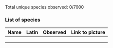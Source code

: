 Total unique species observed: 0/7000



### List of species

| Name | Latin | Observed | Link to picture |
| ---- | ----- | -------- | --------------- |
|      |       |          |                 |
|      |       |          |                 |
|      |       |          |                 |
